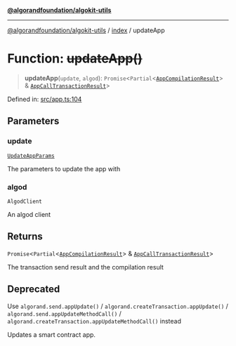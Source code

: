 [**@algorandfoundation/algokit-utils**](../../README.md)

***

[@algorandfoundation/algokit-utils](../../README.md) / [index](../README.md) / updateApp

# Function: ~~updateApp()~~

> **updateApp**(`update`, `algod`): `Promise`\<`Partial`\<[`AppCompilationResult`](../../types/app/interfaces/AppCompilationResult.md)\> & [`AppCallTransactionResult`](../../types/app/type-aliases/AppCallTransactionResult.md)\>

Defined in: [src/app.ts:104](https://github.com/algorandfoundation/algokit-utils-ts/blob/main/src/app.ts#L104)

## Parameters

### update

[`UpdateAppParams`](../../types/app/interfaces/UpdateAppParams.md)

The parameters to update the app with

### algod

`AlgodClient`

An algod client

## Returns

`Promise`\<`Partial`\<[`AppCompilationResult`](../../types/app/interfaces/AppCompilationResult.md)\> & [`AppCallTransactionResult`](../../types/app/type-aliases/AppCallTransactionResult.md)\>

The transaction send result and the compilation result

## Deprecated

Use `algorand.send.appUpdate()` / `algorand.createTransaction.appUpdate()` / `algorand.send.appUpdateMethodCall()`
/ `algorand.createTransaction.appUpdateMethodCall()` instead

Updates a smart contract app.
